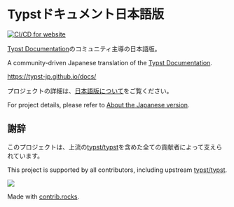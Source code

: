 # Typstドキュメント日本語版

[![CI/CD for website](https://github.com/typst-jp/docs/actions/workflows/website.yml/badge.svg?branch=main&event=push)](https://github.com/typst-jp/docs/actions/workflows/website.yml)

[Typst Documentation](https://typst.app/docs/)のコミュニティ主導の日本語版。

A community-driven Japanese translation of the [Typst Documentation](https://typst.app/docs/).

https://typst-jp.github.io/docs/

プロジェクトの詳細は、[日本語版について](https://typst-jp.github.io/docs/about/)をご覧ください。

For project details, please refer to [About the Japanese version](https://typst-jp.github.io/docs/about/).

## 謝辞

このプロジェクトは、上流の[typst/typst](https://github.com/typst/typst)を含めた全ての貢献者によって支えられています。

This project is supported by all contributors, including upstream [typst/typst](https://github.com/typst/typst).

<a href="https://github.com/typst-jp/docs/graphs/contributors">
  <img src="https://contrib.rocks/image?repo=typst-jp/docs" />
</a>

Made with [contrib.rocks](https://contrib.rocks).
